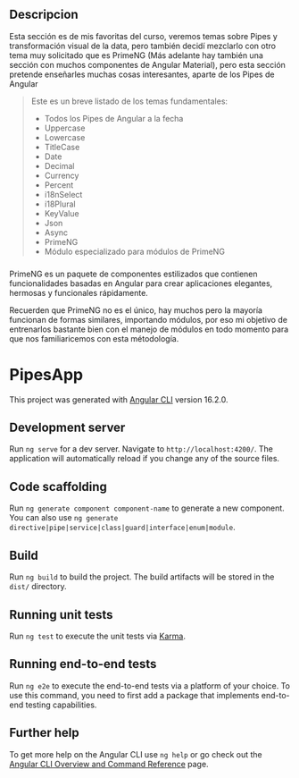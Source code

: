## Descripcion

Esta sección es de mis favoritas del curso, veremos temas sobre Pipes y transformación visual de la data, pero también decidí mezclarlo con otro tema muy solicitado que es PrimeNG (Más adelante hay también una sección con muchos componentes de Angular Material), pero esta sección pretende enseñarles muchas cosas interesantes, aparte de los Pipes de Angular

> Este es un breve listado de los temas fundamentales:
>
> - Todos los Pipes de Angular a la fecha
> - Uppercase
> - Lowercase
> - TitleCase
> - Date
> - Decimal
> - Currency
> - Percent
> - i18nSelect
> - i18Plural
> - KeyValue
> - Json
> - Async
> - PrimeNG
> - Módulo especializado para módulos de PrimeNG

###

PrimeNG es un paquete de componentes estilizados que contienen funcionalidades basadas en Angular para crear aplicaciones elegantes, hermosas y funcionales rápidamente.

Recuerden que PrimeNG no es el único, hay muchos pero la mayoría funcionan de formas similares, importando módulos, por eso mi objetivo de entrenarlos bastante bien con el manejo de módulos en todo momento para que nos familiaricemos con esta métodología.

##

# PipesApp

This project was generated with [Angular CLI](https://github.com/angular/angular-cli) version 16.2.0.

## Development server

Run `ng serve` for a dev server. Navigate to `http://localhost:4200/`. The application will automatically reload if you change any of the source files.

## Code scaffolding

Run `ng generate component component-name` to generate a new component. You can also use `ng generate directive|pipe|service|class|guard|interface|enum|module`.

## Build

Run `ng build` to build the project. The build artifacts will be stored in the `dist/` directory.

## Running unit tests

Run `ng test` to execute the unit tests via [Karma](https://karma-runner.github.io).

## Running end-to-end tests

Run `ng e2e` to execute the end-to-end tests via a platform of your choice. To use this command, you need to first add a package that implements end-to-end testing capabilities.

## Further help

To get more help on the Angular CLI use `ng help` or go check out the [Angular CLI Overview and Command Reference](https://angular.io/cli) page.
